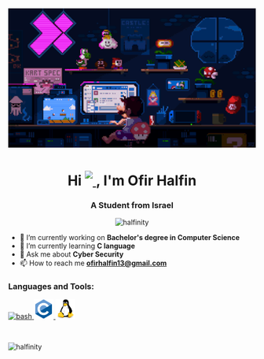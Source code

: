 <h1 align="center">
    <img src="https://github.com/Halfinity/Halfinity/blob/main/6171819be4c31993357d758196c75701.gif?raw=true" alt="HeadMaster" width="800" />
</h1>

<h1 align="center">Hi <a target="_blank" rel="noopener noreferrer nofollow" href="https://raw.githubusercontent.com/MartinHeinz/MartinHeinz/master/wave.gif" data-target="animated-image.originalLink">
  <img src="https://raw.githubusercontent.com/MartinHeinz/MartinHeinz/master/wave.gif" style="max-width: 30px; height: 30px; display: inline-block;" data-target="animated-image.originalImage">
</a>
, I'm Ofir Halfin</h1>
<h3 align="center">A Student from Israel</h3>

<p align="center" style="text-align: center;">
    <img src="https://komarev.com/ghpvc/?username=halfinity&label=Profile%20views&color=0e75b6&style=flat" alt="halfinity" />
</p>

- 🔭 I’m currently working on **Bachelor's degree in Computer Science**
- 🌱 I’m currently learning **C language**
- 💬 Ask me about **Cyber Security**
- 📫 How to reach me **ofirhalfin13@gmail.com**

<h3 align="left">Languages and Tools:</h3>
<p align="left">
  <a href="https://www.gnu.org/software/bash/" target="_blank" rel="noreferrer">
    <img src="https://www.vectorlogo.zone/logos/gnu_bash/gnu_bash-icon.svg" alt="bash" width="40" height="40"/>
  </a>
  <a href="https://www.cprogramming.com/" target="_blank" rel="noreferrer">
    <img src="https://raw.githubusercontent.com/devicons/devicon/master/icons/c/c-original.svg" alt="c" width="40" height="40"/>
  </a>
  <a href="https://www.linux.org/" target="_blank" rel="noreferrer">
    <img src="https://raw.githubusercontent.com/devicons/devicon/master/icons/linux/linux-original.svg" alt="linux" width="40" height="40"/>
  </a>
</p>
<br>
<p>
  <img align="left" src="https://github-readme-stats.vercel.app/api/top-langs?username=halfinity&show_icons=true&bg_color=00000000" alt="halfinity" />
</p>
